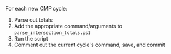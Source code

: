 For each new CMP cycle:

1. Parse out totals:
  1. Add the appropriate command/arguments to `parse_intersection_totals.ps1`
  2. Run the script
  3. Comment out the current cycle's command, save, and commit